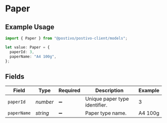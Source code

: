 # Paper

## Example Usage

```typescript
import { Paper } from "@postivo/postivo-client/models";

let value: Paper = {
  paperId: 3,
  paperName: "A4 100g",
};
```

## Fields

| Field                         | Type                          | Required                      | Description                   | Example                       |
| ----------------------------- | ----------------------------- | ----------------------------- | ----------------------------- | ----------------------------- |
| `paperId`                     | *number*                      | :heavy_minus_sign:            | Unique paper type identifier. | 3                             |
| `paperName`                   | *string*                      | :heavy_minus_sign:            | Paper type name.              | A4 100g                       |